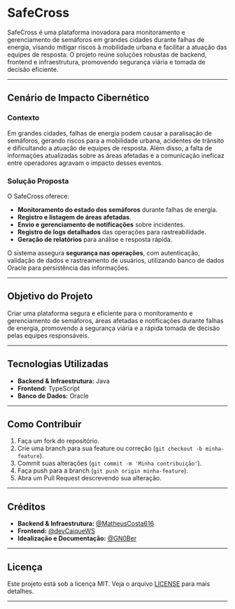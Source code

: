 # SafeCross

SafeCross é uma plataforma inovadora para monitoramento e gerenciamento de semáforos em grandes cidades durante falhas de energia, visando mitigar riscos à mobilidade urbana e facilitar a atuação das equipes de resposta. O projeto reúne soluções robustas de backend, frontend e infraestrutura, promovendo segurança viária e tomada de decisão eficiente.

---

## Cenário de Impacto Cibernético

### Contexto

Em grandes cidades, falhas de energia podem causar a paralisação de semáforos, gerando riscos para a mobilidade urbana, acidentes de trânsito e dificultando a atuação de equipes de resposta. Além disso, a falta de informações atualizadas sobre as áreas afetadas e a comunicação ineficaz entre operadores agravam o impacto desses eventos.

### Solução Proposta

O SafeCross oferece:
- **Monitoramento do estado dos semáforos** durante falhas de energia.
- **Registro e listagem de áreas afetadas**.
- **Envio e gerenciamento de notificações** sobre incidentes.
- **Registro de logs detalhados** das operações para rastreabilidade.
- **Geração de relatórios** para análise e resposta rápida.

O sistema assegura **segurança nas operações**, com autenticação, validação de dados e rastreamento de usuários, utilizando banco de dados Oracle para persistência das informações.

---

## Objetivo do Projeto

Criar uma plataforma segura e eficiente para o monitoramento e gerenciamento de semáforos, áreas afetadas e notificações durante falhas de energia, promovendo a segurança viária e a rápida tomada de decisão pelas equipes responsáveis.

---

## Tecnologias Utilizadas

- **Backend & Infraestrutura:** Java
- **Frontend:** TypeScript
- **Banco de Dados:** Oracle

---

## Como Contribuir

1. Faça um fork do repositório.
2. Crie uma branch para sua feature ou correção (`git checkout -b minha-feature`).
3. Commit suas alterações (`git commit -m 'Minha contribuição'`).
4. Faça push para a branch (`git push origin minha-feature`).
5. Abra um Pull Request descrevendo sua alteração.

---

## Créditos

- **Backend & Infraestrutura:** [@MatheusCosta616](https://github.com/MatheusCosta616)
- **Frontend:** [@devCaiqueWS](https://github.com/devCaiqueWS)
- **Idealização e Documentação:** [@GN0Ber](https://github.com/GN0Ber)

---

## Licença

Este projeto está sob a licença MIT. Veja o arquivo [LICENSE](LICENSE) para mais detalhes.

---